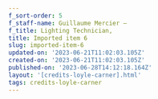 ```yaml
---
f_sort-order: 5
f_staff-name: Guillaume Mercier –
f_title: Lighting Technician,
title: Imported item 6
slug: imported-item-6
updated-on: '2023-06-21T11:02:03.105Z'
created-on: '2023-06-21T11:02:03.105Z'
published-on: '2023-06-28T14:12:18.164Z'
layout: '[credits-loyle-carner].html'
tags: credits-loyle-carner
---
```




